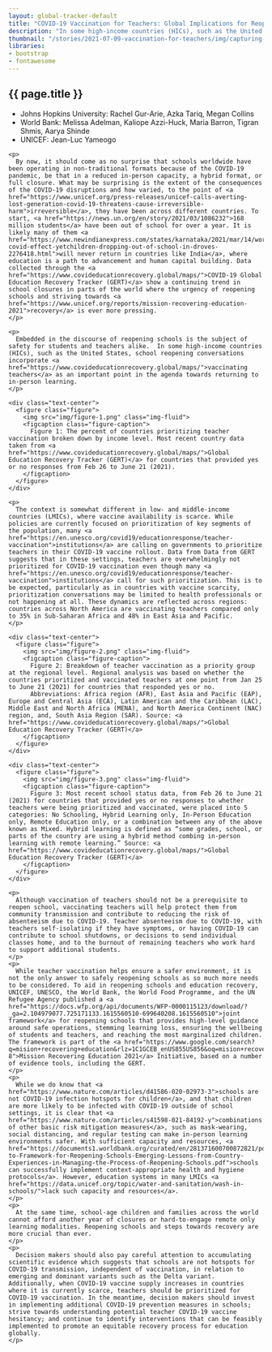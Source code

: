 ```yaml
---
layout: global-tracker-default
title: "COVID-19 Vaccination for Teachers: Global Implications for Reopening Schools Equitably"
description: "In some high-income countries (HICs), such as the United States, school reopening conversations incorporate vaccinating teachers as an important point in the agenda towards returning to in-person learning. The context is somewhat different in low- and middle-income countries (LMICs), where vaccine availability is scarce."
thumbnail: "/stories/2021-07-09-vaccination-for-teachers/img/capturing-the-human-heart-FQ1L770x6l8-unsplash.jpg"
libraries:
- bootstrap
- fontawesome
---
```


<div class="spacer-5"></div>
<article class="container">

  <div class="row">
    <h2>{{ page.title }}</h2>
  </div>

  <div class="row">
    <ul class="list-unstyled">
      <li>Johns Hopkins University: Rachel Gur-Arie, Azka Tariq, Megan Collins</li>
      <li>World Bank: Melissa Adelman, Kaliope Azzi-Huck, Maria Barron, Tigran Shmis, Aarya Shinde</li>
      <li>UNICEF: Jean-Luc Yameogo</li>
    </ul>
  </div>

  <div class="row">

    <p>
      By now, it should come as no surprise that schools worldwide have been operating in non-traditional formats because of the COVID-19 pandemic, be that in a reduced in-person capacity, a hybrid format, or full closure. What may be surprising is the extent of the consequences of the COVID-19 disruptions and how varied, to the point of <a href="https://www.unicef.org/press-releases/unicef-calls-averting-lost-generation-covid-19-threatens-cause-irreversible-harm">irreversible</a>, they have been across different countries. To start, <a href="https://news.un.org/en/story/2021/03/1086232">168 million students</a> have been out of school for over a year. It is likely many of them <a href="https://www.newindianexpress.com/states/karnataka/2021/mar/14/worst-covid-effect-yetchildren-dropping-out-of-school-in-droves-2276418.html">will never return in countries like India</a>, where education is a path to advancement and human capital building. Data collected through the <a href="https://www.covideducationrecovery.global/maps/">COVID-19 Global Education Recovery Tracker (GERT)</a> show a continuing trend in school closures in parts of the world where the urgency of reopening schools and striving towards <a href="https://www.unicef.org/reports/mission-recovering-education-2021">recovery</a> is ever more pressing. 
    </p>

    <p>
      Embedded in the discourse of reopening schools is the subject of safety for students and teachers alike.  In some high-income countries (HICs), such as the United States, school reopening conversations incorporate <a href="https://www.covideducationrecovery.global/maps/">vaccinating teachers</a> as an important point in the agenda towards returning to in-person learning. 
    </p>

    <div class="text-center">
      <figure class="figure">
        <img src="img/figure-1.png" class="img-fluid">
        <figcaption class="figure-caption">
          Figure 1: The percent of countries prioritizing teacher vaccination broken down by income level. Most recent country data taken from <a href="https://www.covideducationrecovery.global/maps/">Global Education Recovery Tracker (GERT)</a> for countries that provided yes or no responses from Feb 26 to June 21 (2021). 
        </figcaption>
      </figure>  
    </div>

    <p>
      The context is somewhat different in low- and middle-income countries (LMICs), where vaccine availability is scarce. While policies are currently focused on prioritization of key segments of the population, many <a href="https://en.unesco.org/covid19/educationresponse/teacher-vaccination">institutions</a> are calling on governments to prioritize teachers in their COVID-19 vaccine rollout. Data from Data from GERT suggests that in these settings, teachers are overwhelmingly not prioritized for COVID-19 vaccination even though many <a href="https://en.unesco.org/covid19/educationresponse/teacher-vaccination">institutions</a> call for such prioritization. This is to be expected, particularly as in countries with vaccine scarcity, prioritization conversations may be limited to health professionals or not happening at all. These dynamics are reflected across regions: countries across North America are vaccinating teachers compared only to 35% in Sub-Saharan Africa and 48% in East Asia and Pacific.  
    </p>

    <div class="text-center">
      <figure class="figure">
        <img src="img/figure-2.png" class="img-fluid">
        <figcaption class="figure-caption">
          Figure 2: Breakdown of teacher vaccination as a priority group at the regional level. Regional analysis was based on whether the countries prioritized and vaccinated teachers at one point from Jan 25 to June 21 (2021) for countries that responded yes or no. 
          Abbreviations: Africa region (AFR), East Asia and Pacific (EAP), Europe and Central Asia (ECA), Latin American and the Caribbean (LAC), Middle East and North Africa (MENA), and North America Continent (NAC) region, and, South Asia Region (SAR). Source: <a href="https://www.covideducationrecovery.global/maps/">Global Education Recovery Tracker (GERT)</a>
        </figcaption>
      </figure>  
    </div>
  
    <div class="text-center">
      <figure class="figure">
        <img src="img/figure-3.png" class="img-fluid">
        <figcaption class="figure-caption">
          Figure 3: Most recent school status data, from Feb 26 to June 21 (2021) for countries that provided yes or no responses to whether teachers were being prioritized and vaccinated, were placed into 5 categories: No Schooling, Hybrid Learning only, In-Person Education only, Remote Education only, or a combination between any of the above known as Mixed. Hybrid learning is defined as “some grades, school, or parts of the country are using a hybrid method combing in-person learning with remote learning.” Source: <a href="https://www.covideducationrecovery.global/maps/">Global Education Recovery Tracker (GERT)</a>
        </figcaption>
      </figure>  
    </div>

    <p>
      Although vaccination of teachers should not be a prerequisite to reopen school, vaccinating teachers will help protect them from community transmission and contribute to reducing the risk of absenteeism due to COVID-19. Teacher absenteeism due to COVID-19, with teachers self-isolating if they have symptoms, or having COVID-19 can contribute to school shutdowns, or decisions to send individual classes home, and to the burnout of remaining teachers who work hard to support additional students.
    </p>
    <p>
      While teacher vaccination helps ensure a safer environment, it is not the only answer to safely reopening schools as so much more needs to be considered. To aid in reopening schools and education recovery, UNICEF, UNESCO, the World Bank, the World Food Programme, and the UN Refugee Agency published a <a href="https://docs.wfp.org/api/documents/WFP-0000115123/download/?_ga=2.104979077.725171133.1615560510-699640208.1615560510">joint framework</a> for reopening schools that provides high-level guidance around safe operations, stemming learning loss, ensuring the wellbeing of students and teachers, and reaching the most marginalized children. The framework is part of the <a href="https://www.google.com/search?q=mision+recovering+education&rlz=1C1GCEB_enUS855US856&oq=mision+recovering+education+&aqs=chrome..69i57j33i160.7222j0j4&sourceid=chrome&ie=UTF-8">Mission Recovering Education 2021</a> Initiative, based on a number of evidence tools, including the GERT. 
    </p>
    <p>
      While we do know that <a href="https://www.nature.com/articles/d41586-020-02973-3">schools are not COVID-19 infection hotspots for children</a>, and that children are more likely to be infected with COVID-19 outside of school settings, it is clear that <a href="https://www.nature.com/articles/s41598-021-84192-y">combinations of other basic risk mitigation measures</a>, such as mask-wearing, social distancing, and regular testing can make in-person learning environments safer. With sufficient capacity and resources, <a href="https://documents1.worldbank.org/curated/en/281371600700872821/pdf/Supplement-to-Framework-for-Reopening-Schools-Emerging-Lessons-from-Country-Experiences-in-Managing-the-Process-of-Reopening-Schools.pdf">schools can successfully implement context-appropriate health and hygiene protocols</a>. However, education systems in many LMICs <a href="https://data.unicef.org/topic/water-and-sanitation/wash-in-schools/">lack such capacity and resources</a>.
    </p>
    <p>
      At the same time, school-age children and families across the world cannot afford another year of closures or hard-to-engage remote only learning modalities. Reopening schools and steps towards recovery are more crucial than ever. 
    </p>
    <p>
      Decision makers should also pay careful attention to accumulating scientific evidence which suggests that schools are not hotspots for COVID-19 transmission, independent of vaccination, in relation to emerging and dominant variants such as the Delta variant. Additionally, when COVID-19 vaccine supply increases in countries where it is currently scarce, teachers should be prioritized for COVID-19 vaccination. In the meantime, decision makers should invest in implementing additional COVID-19 prevention measures in schools; strive towards understanding potential teacher COVID-19 vaccine hesitancy; and continue to identify interventions that can be feasibly implemented to promote an equitable recovery process for education globally. 
    </p>
  </div>
</article>
<div class="spacer-5"></div>